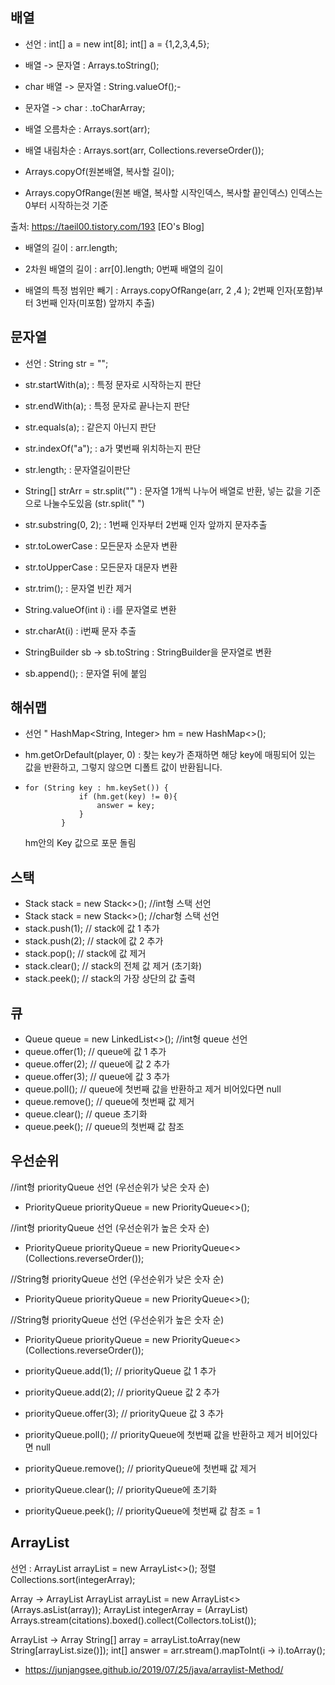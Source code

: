## 배열 

- 선언 : int[] a = new int[8]; 
         int[] a = {1,2,3,4,5};
- 배열 -> 문자열 : Arrays.toString();
- char 배열 -> 문자열 : String.valueOf();-
- 문자열 -> char : .toCharArray;

- 배열 오름차순 : Arrays.sort(arr);
- 배열 내림차순 : Arrays.sort(arr, Collections.reverseOrder());

- Arrays.copyOf(원본배열, 복사할 길이);
- Arrays.copyOfRange(원본 배열, 복사할 시작인덱스, 복사할 끝인덱스) 인덱스는 0부터 시작하는것 기준



출처: https://taeil00.tistory.com/193 [EO's Blog]

- 배열의 길이 : arr.length;
- 2차원 배열의 길이 : arr[0].length; 0번째 배열의 길이

- 배열의 특정 범위만 빼기 : Arrays.copyOfRange(arr, 2 ,4 ); 2번째 인자(포함)부터 3번째 인자(미포함) 앞까지 추출)


## 문자열

- 선언 : String str = "";

- str.startWith(a); : 특정 문자로 시작하는지 판단
- str.endWith(a); : 특정 문자로 끝나는지 판단

- str.equals(a); : 같은지 아닌지 판단
- str.indexOf("a"); : a가 몇번째 위치하는지 판단

- str.length; : 문자열길이판단
- String[] strArr = str.split("") : 문자열 1개씩 나누어 배열로 반환, 넣는 값을 기준으로 나눌수도있음 (str.split(" ") 
- str.substring(0, 2); : 1번째 인자부터 2번째 인자 앞까지 문자추출
- str.toLowerCase : 모든문자 소문자 변환
- str.toUpperCase : 모든문자 대문자 변환

- str.trim(); : 문자열 빈칸 제거
- String.valueOf(int i) : i를 문자열로 변환  

- str.charAt(i) : i번째 문자 추출

- StringBuilder sb -> sb.toString : StringBuilder을 문자열로 변환 
- sb.append(); : 문자열 뒤에 붙임 

## 해쉬맵
- 선언 "  HashMap<String, Integer> hm = new HashMap<>();

- hm.getOrDefault(player, 0) : 찾는 key가 존재하면 해당 key에 매핑되어 있는 값을 반환하고, 그렇지 않으면 디폴트 값이 반환됩니다.
- ~~~
  for (String key : hm.keySet()) {
              if (hm.get(key) != 0){
                  answer = key;
              }
          }
  ~~~
  hm안의 Key 값으로 포문 돌림
  
## 스택
-  Stack<Integer> stack = new Stack<>(); //int형 스택 선언
-  Stack<String> stack = new Stack<>(); //char형 스택 선언
-  stack.push(1);     // stack에 값 1 추가
-  stack.push(2);     // stack에 값 2 추가
-  stack.pop();       // stack에 값 제거
-  stack.clear();     // stack의 전체 값 제거 (초기화)
-  stack.peek();     // stack의 가장 상단의 값 출력

## 큐

- Queue<Integer> queue = new LinkedList<>(); //int형 queue 선언
- queue.offer(1);     // queue에 값 1 추가
- queue.offer(2);     // queue에 값 2 추가
- queue.offer(3);     // queue에 값 3 추가
- queue.poll();       // queue에 첫번째 값을 반환하고 제거 비어있다면 null
- queue.remove();     // queue에 첫번째 값 제거
- queue.clear();      // queue 초기화
- queue.peek();       // queue의 첫번째 값 참조

## 우선순위
//int형 priorityQueue 선언 (우선순위가 낮은 숫자 순)
- PriorityQueue<Integer> priorityQueue = new PriorityQueue<>();

//int형 priorityQueue 선언 (우선순위가 높은 숫자 순)
- PriorityQueue<Integer> priorityQueue = new PriorityQueue<>(Collections.reverseOrder());

//String형 priorityQueue 선언 (우선순위가 낮은 숫자 순)
- PriorityQueue<String> priorityQueue = new PriorityQueue<>(); 

//String형 priorityQueue 선언 (우선순위가 높은 숫자 순)
- PriorityQueue<String> priorityQueue = new PriorityQueue<>(Collections.reverseOrder());

- priorityQueue.add(1);     // priorityQueue 값 1 추가
- priorityQueue.add(2);     // priorityQueue 값 2 추가
- priorityQueue.offer(3);   // priorityQueue 값 3 추가
- priorityQueue.poll();       // priorityQueue에 첫번째 값을 반환하고 제거 비어있다면 null
- priorityQueue.remove();     // priorityQueue에 첫번째 값 제거
- priorityQueue.clear();      // priorityQueue에 초기화
- priorityQueue.peek();       // priorityQueue에 첫번째 값 참조 = 1

## ArrayList

선언 : ArrayList<Integer> arrayList = new ArrayList<>();
정렬         Collections.sort(integerArray);


Array -> ArrayList
ArrayList<String> arrayList = new ArrayList<>(Arrays.asList(array));
ArrayList<Integer> integerArray = (ArrayList<Integer>) Arrays.stream(citations).boxed().collect(Collectors.toList());


ArrayList -> Array
String[] array = arrayList.toArray(new String[arrayList.size()]);
 int[] answer = arr.stream().mapToInt(i -> i).toArray();


- https://junjangsee.github.io/2019/07/25/java/arraylist-Method/


                                
                                